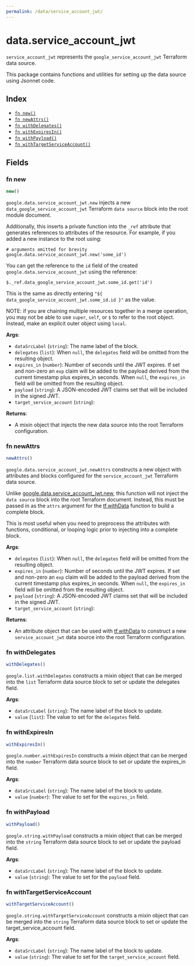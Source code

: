 ```yaml
---
permalink: /data/service_account_jwt/
---
```


# data.service_account_jwt

`service_account_jwt` represents the `google_service_account_jwt` Terraform data source.



This package contains functions and utilities for setting up the data source using Jsonnet code.


## Index

* [`fn new()`](#fn-new)
* [`fn newAttrs()`](#fn-newattrs)
* [`fn withDelegates()`](#fn-withdelegates)
* [`fn withExpiresIn()`](#fn-withexpiresin)
* [`fn withPayload()`](#fn-withpayload)
* [`fn withTargetServiceAccount()`](#fn-withtargetserviceaccount)

## Fields

### fn new

```ts
new()
```


`google.data.service_account_jwt.new` injects a new `data_google_service_account_jwt` Terraform `data source`
block into the root module document.

Additionally, this inserts a private function into the `_ref` attribute that generates references to attributes of the
resource. For example, if you added a new instance to the root using:

    # arguments omitted for brevity
    google.data.service_account_jwt.new('some_id')

You can get the reference to the `id` field of the created `google.data.service_account_jwt` using the reference:

    $._ref.data_google_service_account_jwt.some_id.get('id')

This is the same as directly entering `"${ data_google_service_account_jwt.some_id.id }"` as the value.

NOTE: if you are chaining multiple resources together in a merge operation, you may not be able to use `super`, `self`,
or `$` to refer to the root object. Instead, make an explicit outer object using `local`.

**Args**:
  - `dataSrcLabel` (`string`): The name label of the block.
  - `delegates` (`list`):  When `null`, the `delegates` field will be omitted from the resulting object.
  - `expires_in` (`number`): Number of seconds until the JWT expires. If set and non-zero an `exp` claim will be added to the payload derived from the current timestamp plus expires_in seconds. When `null`, the `expires_in` field will be omitted from the resulting object.
  - `payload` (`string`): A JSON-encoded JWT claims set that will be included in the signed JWT.
  - `target_service_account` (`string`): 

**Returns**:
- A mixin object that injects the new data source into the root Terraform configuration.


### fn newAttrs

```ts
newAttrs()
```


`google.data.service_account_jwt.newAttrs` constructs a new object with attributes and blocks configured for the `service_account_jwt`
Terraform data source.

Unlike [google.data.service_account_jwt.new](#fn-new), this function will not inject the `data source`
block into the root Terraform document. Instead, this must be passed in as the `attrs` argument for the
[tf.withData](https://github.com/tf-libsonnet/core/tree/main/docs#fn-withdata) function to build a complete block.

This is most useful when you need to preprocess the attributes with functions, conditional, or looping logic prior to
injecting into a complete block.

**Args**:
  - `delegates` (`list`):  When `null`, the `delegates` field will be omitted from the resulting object.
  - `expires_in` (`number`): Number of seconds until the JWT expires. If set and non-zero an `exp` claim will be added to the payload derived from the current timestamp plus expires_in seconds. When `null`, the `expires_in` field will be omitted from the resulting object.
  - `payload` (`string`): A JSON-encoded JWT claims set that will be included in the signed JWT.
  - `target_service_account` (`string`): 

**Returns**:
  - An attribute object that can be used with [tf.withData](https://github.com/tf-libsonnet/core/tree/main/docs#fn-withdata) to construct a new `service_account_jwt` data source into the root Terraform configuration.


### fn withDelegates

```ts
withDelegates()
```

`google.list.withDelegates` constructs a mixin object that can be merged into the `list`
Terraform data source block to set or update the delegates field.



**Args**:
  - `dataSrcLabel` (`string`): The name label of the block to update.
  - `value` (`list`): The value to set for the `delegates` field.


### fn withExpiresIn

```ts
withExpiresIn()
```

`google.number.withExpiresIn` constructs a mixin object that can be merged into the `number`
Terraform data source block to set or update the expires_in field.



**Args**:
  - `dataSrcLabel` (`string`): The name label of the block to update.
  - `value` (`number`): The value to set for the `expires_in` field.


### fn withPayload

```ts
withPayload()
```

`google.string.withPayload` constructs a mixin object that can be merged into the `string`
Terraform data source block to set or update the payload field.



**Args**:
  - `dataSrcLabel` (`string`): The name label of the block to update.
  - `value` (`string`): The value to set for the `payload` field.


### fn withTargetServiceAccount

```ts
withTargetServiceAccount()
```

`google.string.withTargetServiceAccount` constructs a mixin object that can be merged into the `string`
Terraform data source block to set or update the target_service_account field.



**Args**:
  - `dataSrcLabel` (`string`): The name label of the block to update.
  - `value` (`string`): The value to set for the `target_service_account` field.
